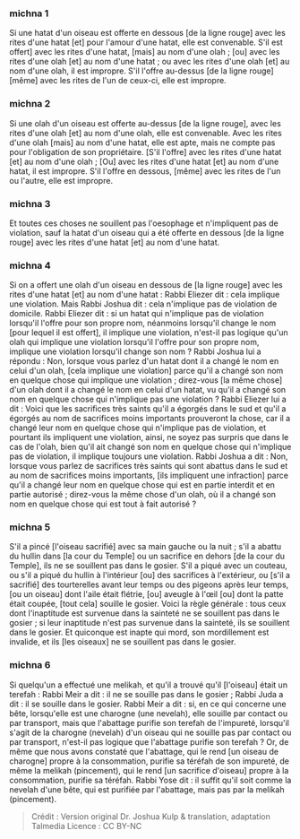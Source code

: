 
### michna 1
Si une hatat d'un oiseau est offerte en dessous [de la ligne rouge] avec les rites d'une hatat [et] pour l'amour d'une hatat, elle est convenable. S'il est offert] avec les rites d'une hatat, [mais] au nom d'une olah ; [ou] avec les rites d'une olah [et] au nom d'une hatat ; ou avec les rites d'une olah [et] au nom d'une olah, il est impropre. S'il l'offre au-dessus [de la ligne rouge] [même] avec les rites de l'un de ceux-ci, elle est impropre.

### michna 2
Si une olah d'un oiseau est offerte au-dessus [de la ligne rouge], avec les rites d'une olah [et] au nom d'une olah, elle est convenable. Avec les rites d'une olah [mais] au nom d'une hatat, elle est apte, mais ne compte pas pour l'obligation de son propriétaire. [S'il l'offre] avec les rites d'une hatat [et] au nom d'une olah ; [Ou] avec les rites d'une hatat [et] au nom d'une hatat, il est impropre. S'il l'offre en dessous, [même] avec les rites de l'un ou l'autre, elle est impropre.

### michna 3
Et toutes ces choses ne souillent pas l'oesophage et n'impliquent pas de violation, sauf la hatat d'un oiseau qui a été offerte en dessous [de la ligne rouge] avec les rites d'une hatat [et] au nom d'une hatat.

### michna 4
Si on a offert une olah d'un oiseau en dessous de [la ligne rouge] avec les rites d'une hatat [et] au nom d'une hatat : Rabbi Eliezer dit : cela implique une violation. Mais Rabbi Joshua dit : cela n'implique pas de violation de domicile. Rabbi Eliezer dit : si un hatat qui n'implique pas de violation lorsqu'il l'offre pour son propre nom, néanmoins lorsqu'il change le nom [pour lequel il est offert], il implique une violation, n'est-il pas logique qu'un olah qui implique une violation lorsqu'il l'offre pour son propre nom, implique une violation lorsqu'il change son nom ? Rabbi Joshua lui a répondu : Non, lorsque vous parlez d'un hatat dont il a changé le nom en celui d'un olah, [cela implique une violation] parce qu'il a changé son nom en quelque chose qui implique une violation ; direz-vous [la même chose] d'un olah dont il a changé le nom en celui d'un hatat, vu qu'il a changé son nom en quelque chose qui n'implique pas une violation ? Rabbi Eliezer lui a dit : Voici que les sacrifices très saints qu'il a égorgés dans le sud et qu'il a égorgés au nom de sacrifices moins importants prouveront la chose, car il a changé leur nom en quelque chose qui n'implique pas de violation, et pourtant ils impliquent une violation, ainsi, ne soyez pas surpris que dans le cas de l'olah, bien qu'il ait changé son nom en quelque chose qui n'implique pas de violation, il implique toujours une violation. Rabbi Joshua a dit : Non, lorsque vous parlez de sacrifices très saints qui sont abattus dans le sud et au nom de sacrifices moins importants, [ils impliquent une infraction] parce qu'il a changé leur nom en quelque chose qui est en partie interdit et en partie autorisé ; direz-vous la même chose d'un olah, où il a changé son nom en quelque chose qui est tout à fait autorisé ?

### michna 5
S'il a pincé [l'oiseau sacrifié] avec sa main gauche ou la nuit ; s'il a abattu du hullin dans [la cour du Temple] ou un sacrifice en dehors [de la cour du Temple], ils ne se souillent pas dans le gosier. S'il a piqué avec un couteau, ou s'il a piqué du hullin à l'intérieur [ou] des sacrifices à l'extérieur, ou [s'il a sacrifié] des tourterelles avant leur temps ou des pigeons après leur temps, [ou un oiseau] dont l'aile était flétrie, [ou] aveugle à l'œil [ou] dont la patte était coupée, [tout cela] souille le gosier. Voici la règle générale : tous ceux dont l'inaptitude est survenue dans la sainteté ne se souillent pas dans le gosier ; si leur inaptitude n'est pas survenue dans la sainteté, ils se souillent dans le gosier. Et quiconque est inapte qui mord, son mordillement est invalide, et ils [les oiseaux] ne se souillent pas dans le gosier.

### michna 6
Si quelqu'un a effectué une melikah, et qu'il a trouvé qu'il [l'oiseau] était un terefah : Rabbi Meir a dit : il ne se souille pas dans le gosier ; Rabbi Juda a dit : il se souille dans le gosier. Rabbi Meir a dit : si, en ce qui concerne une bête, lorsqu'elle est une charogne (une nevelah), elle souille par contact ou par transport, mais que l'abattage purifie son terefah de l'impureté, lorsqu'il s'agit de la charogne (nevelah) d'un oiseau qui ne souille pas par contact ou par transport, n'est-il pas logique que l'abattage purifie son terefah ? Or, de même que nous avons constaté que l'abattage, qui le rend [un oiseau de charogne] propre à la consommation, purifie sa téréfah de son impureté, de même la melikah (pincement), qui le rend [un sacrifice d'oiseau] propre à la consommation, purifie sa téréfah. Rabbi Yose dit : il suffit qu'il soit comme la nevelah d'une bête, qui est purifiée par l'abattage, mais pas par la melikah (pincement).

>Crédit : Version original Dr. Joshua Kulp & translation, adaptation Talmedia
>Licence : CC BY-NC